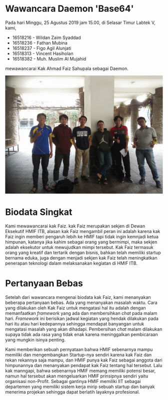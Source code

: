 # Wawancara Daemon 'Base64'
Pada hari Minggu, 25 Agustus 2019 jam 15.00, di Selasar Timur Labtek V, kami,
- 16518216 - Wildan Zaim Syaddad
- 16518236 - Fathan Mubina
- 16518237 - Figo Agil Alunjati
- 16518313 - Vincent Hasiholan
- 16518382 - Muh. Muslim Al Mujahid

mewawancarai Kak Ahmad Faiz Sahupala sebagai Daemon.

![Foto Wawancara](./foto-16518030-16518216-16518236-16518313-16518382.jpg)

# Biodata Singkat
Kami mewawancarai kak Faiz. kak Faiz merupakan sekjen di Dewan Eksekutif HMIF ITB, alasan kak Faiz mengambil peran ini adalah karena kak Faiz ingin memberi pengaruh lebih ke HMIF tapi tidak ingin kemnjadi ketua himpunan, katanya jika kahim sebagai orang yang bermimpi, maka sekjen adalah eksekutor untuk mewujudkan mimpi tersebut. Kak Faiz termasuk orang yang kreatif dan tertarik dengan bisnis, bahkan telah memiliki startup bernama eduka, juga dengan menjadi sekjen kak Faiz telah meningkatkan penerapan teknologi dalam melaksanakan kegiatan di HMIF ITB.

# Pertanyaan Bebas
Setelah dari wawancara mengenai biodata kak Faiz, kami menanyakan beberapa pertanyaan bebas. Ada yang menanyakan masalah waktu. Cara yang dilakukan oleh Kak Faiz untuk mengatasi hal itu adalah dengan memanfaatkan <i>framework</i> yang ada dan membersihkan <i>chat</i> pada malam hari. <i>Framework</i> ini berisikan jadwal kegiatan yang hendak dilakukan pada hari itu atau hari kedepannya sehingga mendapat banyangan untuk mengatasi masalah yang akan dihadapi. Pembersihan <i>chat</i> malam dilakukan supaya tidak ada rasa yang tidak enak karena meninggalkan pembicaraan yang mungkin isinya penting.

Kami memberikan sebuah pernyataan bahwa HMIF sebenarnya mampu memiliki dan mengembangkan Startup-nya sendiri karena kak Faiz dan rekan rekannya saja mampu, dan HMIF punya kak Faiz sebagai anggota dari himpunannya dan menanyakan pendapat kak Faiz tentang hal tersebut. Lalu kak manngapi, bahwa sebenarnya HMIF memang memiliki potensi besar, namun hal tersebut akan mengeluarkan HMIF prinsipnya sendiri yaitu organisasi non-Profit. Sebagai gantinya HMIF memiliki IIT sebagai departemen yang memiliki sistem kerja mirip sebuah startup dan banyak menerima projekan sehingga dapat berlatih layaknya profesional.
